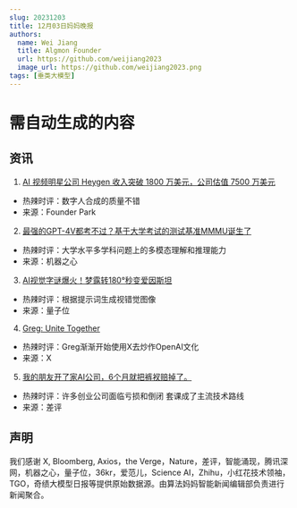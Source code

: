 ```yaml
---
slug: 20231203
title: 12月03日妈妈晚报
authors:
  name: Wei Jiang
  title: Algmon Founder
  url: https://github.com/weijiang2023
  image_url: https://github.com/weijiang2023.png
tags: [垂类大模型]
---
```


# 需自动生成的内容
## 资讯

1. [AI 视频明星公司 Heygen 收入突破 1800 万美元，公司估值 7500 万美元](https://mp.weixin.qq.com/s/OK9Jguh5Ku2l4kpSFHW_7Q)
* 热辣时评：数字人合成的质量不错
* 来源：Founder Park

2. [最强的GPT-4V都考不过？基于大学考试的测试基准MMMU诞生了](https://mp.weixin.qq.com/s/_DUjP4JRpsjXl3ybhakHIA)
* 热辣时评：大学水平多学科问题上的多模态理解和推理能力
* 来源：机器之心

3. [AI视觉字谜爆火！梦露转180°秒变爱因斯坦](https://mp.weixin.qq.com/s/BmS1YRBntx1_x0YSt-PISQ)
* 热辣时评：根据提示词生成视错觉图像
* 来源：量子位

4. [Greg: Unite Together](https://twitter.com/gdb/status/1731050800309539051)
* 热辣时评：Greg渐渐开始使用X去炒作OpenAI文化
* 来源：X

5. [我的朋友开了家AI公司，6个月就把裤衩赔掉了。](https://mp.weixin.qq.com/s/DoF_Scs7OgruquQu0cFqbA)
* 热辣时评：许多创业公司面临亏损和倒闭 套课成了主流技术路线
* 来源：差评

## 声明

我们感谢 X, Bloomberg, Axios，the Verge，Nature，差评，智能涌现，腾讯深网，机器之心，量子位，36kr，爱范儿，Science AI，Zhihu，小红花技术领袖，TGO，奇绩大模型日报等提供原始数据源。由算法妈妈智能新闻编辑部负责进行新闻聚合。